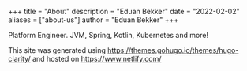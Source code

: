 +++
title = "About"
description = "Eduan Bekker"
date = "2022-02-02"
aliases = ["about-us"]
author = "Eduan Bekker"
+++

Platform Engineer. JVM, Spring, Kotlin, Kubernetes and more!

This site was generated using https://themes.gohugo.io/themes/hugo-clarity/ and hosted on https://www.netlify.com/